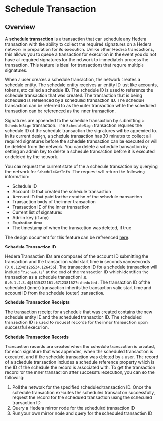 # Schedule Transaction

## Overview

A **schedule transaction** is a transaction that can schedule any Hedera transaction with the ability to collect the required signatures on a Hedera network in preparation for its execution. Unlike other Hedera transactions, this allows you to queue a transaction for execution in the event you do not have all required signatures for the network to immediately process the transaction. This feature is ideal for transactions that require multiple signatures.

When a user creates a schedule transaction, the network creates a schedule entity. The schedule entity receives an entity ID just like accounts, tokens, etc called a schedule ID. The schedule ID is used to reference the schedule transaction that was created. The transaction that is being scheduled is referenced by a scheduled transaction ID. The schedule transaction can be referred to as the outer transaction while the scheduled transaction can be referenced as the inner transaction.

Signatures are appended to the schedule transaction by submitting a `ScheduleSign` transaction. The `ScheduleSign` transaction requires the schedule ID of the schedule transaction the signatures will be appended to. In its current design, a schedule transaction has 30 minutes to collect all required signatures before the schedule transaction can be executed or will be deleted from the network. You can delete a schedule transaction by setting an admin key to delete a schedule transaction before it is executed or deleted by the network.

You can request the current state of the a schedule transaction by querying the network for `ScheduleGetInfo`. The request will return the following information:

- Schedule ID
- Account ID that created the schedule transaction
- Account ID that paid for the creation of the schedule transaction
- Transaction body of the inner transaction
- Transaction ID of the inner transaction
- Current list of signatures
- Admin key (if any)
- Expiration time
- The timestamp of when the transaction was deleted, if true

The design document for this feature can be referenced [here](https://github.com/hashgraph/hedera-services/blob/master/docs/scheduled-transactions/revised-spec.md).

**Schedule Transaction ID**

Hedera Transaction IDs are composed of the account ID submitting the transaction and the transaction valid start time in seconds.nanoseconds (`0.0.1234@126534.126456`). The transaction ID for a schedule transaction will include "`?schedule`" at the end of the transaction ID which identifies the transaction as a schedule transaction i.e. `0.0.1.2.3.4@1615422161.673238162?scheduled.` The transaction ID of the scheduled (inner) transaction inherits the transaction valid start time and account ID from the schedule (outer) transaction.

**Schedule Transaction Receipts**

The transaction receipt for a schedule that was created contains the new schedule entity ID and the scheduled transaction ID. The scheduled transaction ID is used to request records for the inner transaction upon successful execution.

**Schedule Transaction Records**

Transaction records are created when the schedule transaction is created, for each signature that was appended, when the scheduled transaction is executed, and if the schedule transaction was deleted by a user. The record of a schedule transaction includes a schedule reference property which is the ID of the schedule the record is associated with. To get the transaction record for the inner transaction after successful execution, you can do the following:

1. Poll the network for the specified scheduled transaction ID. Once the schedule transaction executes the scheduled transaction successfully, request the record for the scheduled transaction using the scheduled transaction ID.
2. Query a Hedera mirror node for the scheduled transaction ID
3. Run your own mirror node and query for the scheduled transaction ID
